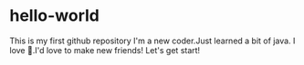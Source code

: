 # hello-world
This is my first github repository
I'm a new coder.Just learned a bit of java.
I love :dancer:.I'd love to make new friends!
Let's get start!
